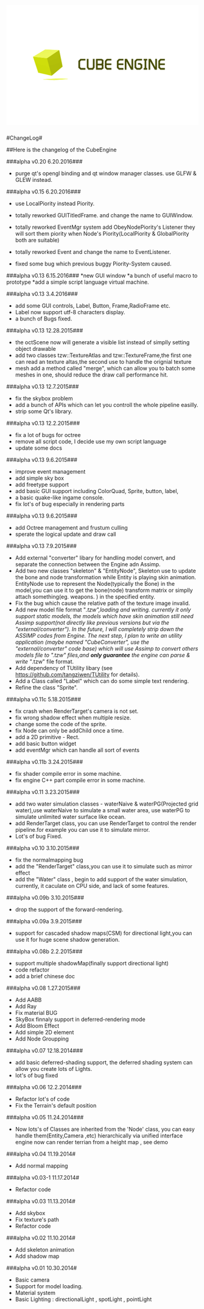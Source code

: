 ![](logo.png)
===================

#ChangeLog#

##Here is the changelog of the CubeEngine


###alpha v0.20 6.20.2016###
* purge qt's opengl binding and qt window manager classes. use GLFW & GLEW instead.

###alpha v0.15 6.20.2016###
* use LocalPiority instead Piority.
* totally reworked GUITitledFrame. and change the name to GUIWindow.
* totally reworked EventMgr system add ObeyNodePiority's Listener they will sort them piority when Node's Piority(LocalPiority & GlobalPiority both are suitable)
* totally reworked Event and change the name to EventListener.

* fixed some bug which previous buggy Piority-System caused.

###alpha v0.13 6.15.2016###
*new GUI window
*a bunch of useful macro to prototype
*add a simple script language virtual machine.

###alpha v0.13 3.4.2016###
* add some GUI controls, Label, Button, Frame,RadioFrame etc.
* Label now support utf-8 characters display.
* a bunch of Bugs fixed.

###alpha v0.13 12.28.2015###
* the octScene now will generate a visible list instead of simplly setting object drawable 
* add two classes tzw::TextureAtlas and tzw::TextureFrame,the first one can read an texture altas,the second use to handle the orignial texture
* mesh add a method called "merge", which can allow you to batch some meshes in one, should reduce the draw call performance hit.

###alpha v0.13 12.7.2015###
* fix the skybox problem
* add a bunch of APIs which can let you controll the whole pipeline easilly.
* strip some Qt's library.

###alpha v0.13 12.2.2015###
* fix a lot of bugs for octree
* remove all script code, I decide use my own script language
* update some docs

###alpha v0.13 9.6.2015###
* improve event management
* add simple sky box
* add freetype support 
* add basic GUI support including ColorQuad, Sprite, button, label,
* a basic quake-like ingame console.
* fix lot's of bug especially in rendering parts

###alpha v0.13 9.6.2015###
* add Octree management and frustum culling
* sperate the logical update and draw call

###alpha v0.13 7.9.2015###
* Add external "converter" libary for handling model convert, and separate the connection between the Engine adn Assimp.
* Add two new classes "skeleton" & "EntityNode", Skeleton use to update the bone and node transformation while Entity is playing skin animation. EntityNode use to represent the Node(typically the Bone) in the model,you can use it to get the bone(node) transform matrix or simplly attach something(eg. weapons. ) in the specified entity.
* Fix the bug which cause the relative path of the texture image invalid.
* Add new model file format "*.tzw",loading and writing. currently it only support static models, the models which have skin animation still need Assimp support(not directly like previous versions but via the "external/converter"). In the future, I will completely strip down the ASSIMP codes from Engine. The next step, I plan to write an utility application (maybe named "CubeConverter", use the "external/converter" code base) which will use Assimp to convert others models file to ".tzw" files,and <b>only guarantee</b> the engine can parse & write "*.tzw" file format.
* Add dependency of TUtility libary (see <a href="https://github.com/tangziwen/TUtility">https://github.com/tangziwen/TUtility</a> for details).
* Add a Class called "Label" which can do some simple text rendering.
* Refine the class "Sprite".

###alpha v0.11c 5.18.2015###
* fix crash when RenderTarget's camera is not set.
* fix wrong shadow effect when multiple resize.
* change some the code of the sprite.
* fix Node can only be addChild once a time.
* add a 2D primitive - Rect.
* add basic button widget
* add eventMgr which can handle all sort of events


###alpha v0.11b 3.24.2015###
* fix shader compile error in some machine.
* fix engine C++ part compile error in some machine.

###alpha v0.11 3.23.2015###
* add two water simulation classes - waterNaive & waterPG(Projected grid water),use waterNaive to simulate a small water area, use waterPG to simulate unlimited water surface like ocean.
* add RenderTarget class, you can use RenderTarget to control the render pipeline.for example you can use it to simulate mirror.
* Lot's of bug Fixed.

###alpha v0.10 3.10.2015###
* fix the normalmapping bug
* add the "RenderTarget" class,you can use it to simulate such as mirror effect
* add the "Water" class , begin to add support of the water simulation, currently, it caculate on CPU side,
and lack of some features.

###alpha v0.09b 3.10.2015###
* drop the support of the forward-rendering.

###alpha v0.09a 3.9.2015###
* support for cascaded shadow maps(CSM) for directional light,you can use it for huge scene shadow generation.

###alpha v0.08b 2.2.2015###
* support multiple shadowMap(finally support directional light)
* code refactor
* add a brief chinese doc

###alpha v0.08 1.27.2015###
* Add AABB
* Add Ray
* Fix material BUG
* SkyBox finnaly support in deferred-rendering mode
* Add Bloom Effect
* Add simple 2D element
* Add Node Groupping 

###alpha v0.07 12.18.2014###
* add basic deferred-shading support, the deferred shading system can allow you create lots of Lights.
* lot's of bug fixed

###alpha v0.06 12.2.2014###
* Refactor lot's of code
* Fix the Terrain's default position

###alpha v0.05 11.24.2014###
* Now lots's of Classes are inherited from the 'Node' class, you can easy handle them(Entity,Camera ,etc) hierarchically via unified interface  
engine now can render terrian from a height map , see demo

###alpha v0.04 11.19.2014#
* Add normal mapping

###alpha v0.03-1 11.17.2014#
* Refactor code

###alpha v0.03 11.13.2014#
* Add skybox
* Fix texture's path 
* Refactor code

###alpha v0.02 11.10.2014#
* Add skeleton animation
* Add shadow map

###alpha v0.01 10.30.2014#
* Basic camera
* Support for model loading.
* Material system
* Basic Lighting : directionalLight , spotLight , pointLight